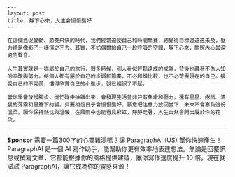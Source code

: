 ```jekyll
---
layout: post
title: 靜下心來，人生會慢慢變好
---

在這個急促變動、節奏飛快的時代，我們經常迫使自己和時間競賽，總覺得目標還遠遠未及，壓力總是像影子一樣揮之不去。其實，不妨偶爾給自己一段呼吸的空間，靜下心來，關照內心最深處的聲音。

人生其實就是一場屬於自己的旅行，很多時候，別人看似輕鬆達成的成就，背後也藏著不為人知的辛酸與努力。每個人都有屬於自己的步調和節奏，不必和誰比較，也不必苛責現在的自己。接受自己的不完美，懂得欣賞自己的小進步，就已經很了不起。

當你學會放慢腳步，從忙碌中抽離出來，會發現生活並非只有焦慮和壓力，還有星星、樹梢、清晨的薄霧和屋簷下的貓。只要相信日子會慢慢變好，願意把注意力放回當下，未來不會辜負這份溫柔。願你保持熱忱與溫暖，在風雨中也能看見彩虹，靜靜走著，人生自然會開出屬於你的花朵。
```



---

**Sponsor**
需要一篇300字的心靈雞湯嗎？讓 [ParagraphAI (US)](https://pollinations.ai/redirect-nexad/5iFYWNcD?user_id=36901823) 幫你快速產生！ParagraphAI 是一個 AI 寫作助手，能幫助你更有效率地表達想法。無論是回覆訊息或撰寫文章，它都能根據你的風格提供建議，讓你寫作速度提升 10 倍。現在就試試 ParagraphAI，讓它成為你的靈感來源！
